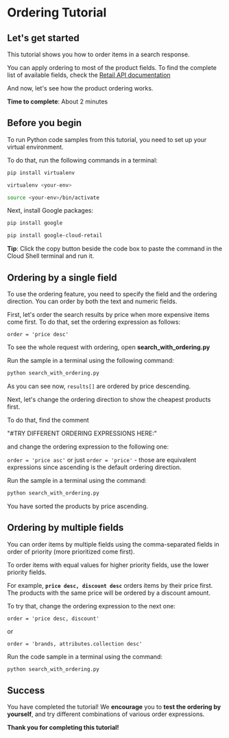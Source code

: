 # **Ordering Tutorial**

## Let's get started

This tutorial shows you how to order items in a search response. 

You can apply ordering to most of the product fields. To find the complete list of available fields, check the [Retail API documentation](https://cloud.google.com/retail/docs/filter-and-order#order)


And now, let's see how the product ordering works.

**Time to complete**: About 2 minutes

## Before you begin

To run Python code samples from this tutorial, you need to set up your virtual environment.

To do that, run the following commands in a terminal:
```bash
pip install virtualenv
```
```bash
virtualenv <your-env>
```
```bash
source <your-env>/bin/activate
```
Next, install Google packages:
```bash
pip install google
```
```bash
pip install google-cloud-retail
```

**Tip**: Click the copy button beside the code box to paste the command in the Cloud Shell terminal and run it.


## Ordering by a single field

To use the ordering feature, you need to specify the field and the ordering direction. You can order by both the text and numeric fields.

First, let's order the search results by price when more expensive items come first. To do that, set the ordering expression as follows: 

```order = 'price desc'```
 

To see the whole request with ordering, open **search_with_ordering.py**

Run the sample in a terminal using the following command:
```bash
python search_with_ordering.py
```

As you can see now, ```results[]``` are ordered by price descending.

Next, let's change the ordering direction to show the cheapest products first.

To do that, find the comment 

"#TRY DIFFERENT ORDERING EXPRESSIONS HERE:" 

and change the ordering expression to the following one:

```order = 'price asc'``` or just ```order = 'price'``` - those are equivalent expressions since ascending is the default ordering direction.

Run the sample in a terminal using the command:

```bash
python search_with_ordering.py
```

You have sorted the products by price ascending.

## Ordering by multiple fields

You can order items by multiple fields using the comma-separated fields in order of priority (more prioritized come first). 

To order items with equal values for higher priority fields, use the lower priority fields. 


For example, **```price desc, discount desc```** orders items by their price first. The products with the same price will be ordered by a discount amount.

To try that, change the ordering expression to the next one:
```
order = 'price desc, discount'
```

or

```
order = 'brands, attributes.collection desc'
```

Run the code sample in a terminal using the command:
```bash
python search_with_ordering.py
```

## Success 

You have completed the tutorial! We **encourage** you to **test the ordering by yourself**, and try different combinations of various order expressions.

**Thank you for completing this tutorial!**
